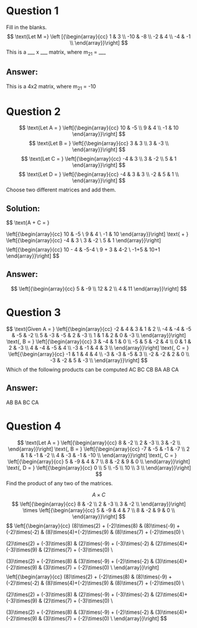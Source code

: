 # Question 1
Fill in the blanks.
$$
\text{Let M =}
\left [{\begin{array}{cc}
1 & 3 \\
-10 & -8 \\
-2 & 4 \\
-4 & -1 \\
\end{array}}\right]
$$
This is a \_\_\_ x \_\_\_ matrix, where m<sub>21</sub> = \_\_\_

## Answer:
This is a 4x2 matrix, where m<sub>21</sub> = -10

# Question 2 
$$
\text{Let A = }
\left[{\begin{array}{cc}
10 & -5 \\
9 & 4 \\
-1 & 10
\end{array}}\right]
$$
$$
\text{Let B = }
\left[{\begin{array}{cc}
3 & 3 \\
3 & -3 \\
\end{array}}\right]
$$
$$
\text{Let C = }
\left[{\begin{array}{cc}
-4 & 3 \\
3 & -2 \\
5 & 1
\end{array}}\right]
$$
$$
\text{Let D = }
\left[{\begin{array}{cc}
-4 & 3 & 3 \\
-2 & 5 & 1 \\
\end{array}}\right]
$$
Choose two different matrices and add them.

## Solution:
$$
\text{A + C = }

\left[{\begin{array}{cc}
10 & -5 \\
9 & 4 \\
-1 & 10
\end{array}}\right]
\text{ + }
\left[{\begin{array}{cc}
-4 & 3 \\
3 & -2 \\
5 & 1
\end{array}}\right]
$$
$$
\left[{\begin{array}{cc}
10 - 4 & -5-4 \\
9 + 3 & 4-2 \\
-1+5 & 10+1
\end{array}}\right]
$$
## Answer:
$$
\left[{\begin{array}{cc}
5 & -9 \\
12 & 2 \\
4 & 11
\end{array}}\right]
$$

# Question 3
$$
\text{Given A = }
\left[{\begin{array}{cc}
-2 & 4 & 3 & 1 & 2 \\
-4 & -4 & -5 & -5 & -2 \\
5 & -3 & -5 & 2 & -3 \\ 
1 & 1 & 2 & 0 & -3 \\
\end{array}}\right]
\text{, B = }
\left[{\begin{array}{cc}
3 & -4 & 1 & 0 \\
-5 & 5 & -2 & 4 \\
0 & 1 & 2 & -3 \\ 
4 & -4 & -5 & 4 \\
-3 & -1 & 4 & 3 \\
\end{array}}\right]
\text{, C = }
\left[{\begin{array}{cc}
-1 & 1 & 4 & 4 \\
-3 & -3 & -5 & 3 \\
-2 & -2 & 2 & 0 \\ 
-3 & -2 & 5 & -3 \\
\end{array}}\right]
$$
Which of the following products can be computed
AC BC CB BA AB CA

## Answer:
AB BA BC CA

# Question 4
$$
\text{Let A = }
\left[{\begin{array}{cc}
8 & -2 \\
2 & -3 \\
3 & -2 \\ 
\end{array}}\right]
\text{, B = }
\left[{\begin{array}{cc}
-7 & -5 & -1 & -7 \\
2 & 1 & -1 & -2 \\
4 & -3 & -1 & -10 \\ 
\end{array}}\right]
\text{, C = }
\left[{\begin{array}{cc}
5 & -9 & 4 & 7 \\
8 & -2 & 9 & 0 \\
\end{array}}\right]
\text{, D = }
\left[{\begin{array}{cc}
0 \\
5 \\
-5 \\ 
10 \\
3 \\
\end{array}}\right]
$$
Find the product of any two of the matrices.

$$
A \times C
$$
$$
\left[{\begin{array}{cc}
8 & -2 \\
2 & -3 \\
3 & -2 \\ 
\end{array}}\right]
\times
\left[{\begin{array}{cc}
5 & -9 & 4 & 7 \\
8 & -2 & 9 & 0 \\
\end{array}}\right]
$$
$$
\left[{\begin{array}{cc}
(8)\times(2) + (-2)\times(8)  & (8)\times(-9) + (-2)\times(-2) & (8)\times(4)+(-2)\times(9) & (8)\times(7) + (-2)\times(0) \\

(2)\times(2) + (-3)\times(8)  & (2)\times(-9) + (-3)\times(-2) & (2)\times(4)+(-3)\times(9) & (2)\times(7) + (-3)\times(0) \\

(3)\times(2) + (-2)\times(8)  & (3)\times(-9) + (-2)\times(-2) & (3)\times(4)+(-2)\times(9) & (3)\times(7) + (-2)\times(0) \\
\end{array}}\right]
$$
$$
\left[{\begin{array}{cc}
(8)\times(2) + (-2)\times(8)  & (8)\times(-9) + (-2)\times(-2) & (8)\times(4)+(-2)\times(9) & (8)\times(7) + (-2)\times(0) \\

(2)\times(2) + (-3)\times(8)  & (2)\times(-9) + (-3)\times(-2) & (2)\times(4)+(-3)\times(9) & (2)\times(7) + (-3)\times(0) \\

(3)\times(2) + (-2)\times(8)  & (3)\times(-9) + (-2)\times(-2) & (3)\times(4)+(-2)\times(9) & (3)\times(7) + (-2)\times(0) \\
\end{array}}\right]
$$